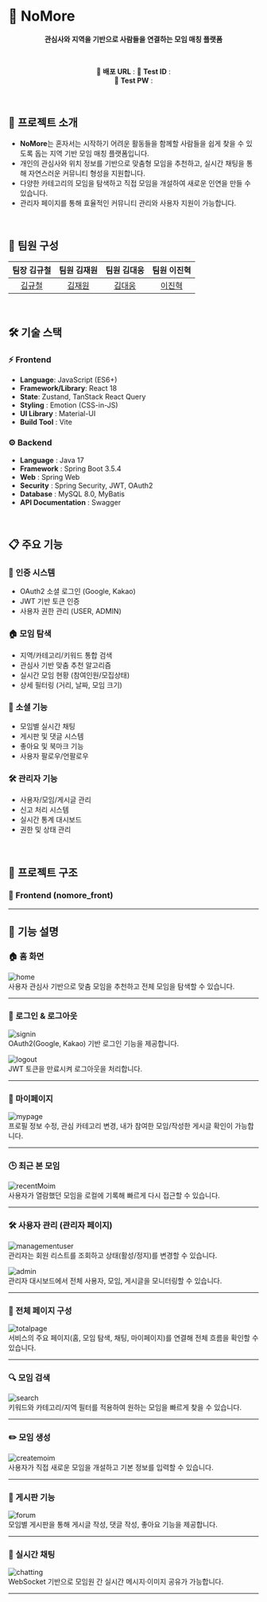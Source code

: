 # 🤝 NoMore

<div align="center">

**관심사와 지역을 기반으로 사람들을 연결하는 모임 매칭 플랫폼**

<br/>

🔗 **배포 URL** :
🧪 **Test ID** :  
🔑 **Test PW** : 

</div>

<br/>

## 📌 프로젝트 소개

- **NoMore**는 혼자서는 시작하기 어려운 활동들을 함께할 사람들을 쉽게 찾을 수 있도록 돕는 지역 기반 모임 매칭 플랫폼입니다.
- 개인의 관심사와 위치 정보를 기반으로 맞춤형 모임을 추천하고, 실시간 채팅을 통해 자연스러운 커뮤니티 형성을 지원합니다.
- 다양한 카테고리의 모임을 탐색하고 직접 모임을 개설하여 새로운 인연을 만들 수 있습니다.
- 관리자 페이지를 통해 효율적인 커뮤니티 관리와 사용자 지원이 가능합니다.

<br/>

## 👥 팀원 구성

<div align="center">

| **팀장 김규철** | **팀원 김재원** | **팀원 김대웅** | **팀원 이진혁** |
| :-------------: | :-------------: | :-------------: | :-------------: |
| [김규철](https://github.com/kimkyuchul0728) | [김재원](https://github.com/jaewon112) | [김대웅](https://github.com/Deaung) | [이진혁](https://github.com/jin9358) |

</div>

<br/>

## 🛠️ 기술 스택

### ⚡ Frontend
- **Language**: JavaScript (ES6+)
- **Framework/Library**: React 18
- **State**: Zustand, TanStack React Query
- **Styling** : Emotion (CSS-in-JS)
- **UI Library** : Material-UI
- **Build Tool** : Vite

### ⚙️ Backend  
- **Language** : Java 17
- **Framework** : Spring Boot 3.5.4
- **Web** : Spring Web
- **Security** : Spring Security, JWT, OAuth2
- **Database** : MySQL 8.0, MyBatis
- **API Documentation** : Swagger

<br/>

## 📋 주요 기능

### 🔐 **인증 시스템**
- OAuth2 소셜 로그인 (Google, Kakao)
- JWT 기반 토큰 인증
- 사용자 권한 관리 (USER, ADMIN)

### 🏠 **모임 탐색**
- 지역/카테고리/키워드 통합 검색
- 관심사 기반 맞춤 추천 알고리즘
- 실시간 모임 현황 (참여인원/모집상태)
- 상세 필터링 (거리, 날짜, 모임 크기)

### 💬 **소셜 기능**  
- 모임별 실시간 채팅
- 게시판 및 댓글 시스템
- 좋아요 및 북마크 기능
- 사용자 팔로우/언팔로우

### 🛠️ **관리자 기능**
- 사용자/모임/게시글 관리
- 신고 처리 시스템
- 실시간 통계 대시보드
- 권한 및 상태 관리

<br/>

## 📁 프로젝트 구조

### 🎨 Frontend (nomore_front)

---

## 📱 기능 설명

### 🏠 홈 화면
![home](./assets/1_home.png)  
사용자 관심사 기반으로 맞춤 모임을 추천하고 전체 모임을 탐색할 수 있습니다.

---

### 🔐 로그인 & 로그아웃
![signin](./assets/2_signin.gif)  
OAuth2(Google, Kakao) 기반 로그인 기능을 제공합니다.

![logout](./assets/3_logout.gif)  
JWT 토큰을 만료시켜 로그아웃을 처리합니다.

---

### 👤 마이페이지
![mypage](./assets/4_mypage.gif)  
프로필 정보 수정, 관심 카테고리 변경, 내가 참여한 모임/작성한 게시글 확인이 가능합니다.

---

### 🕒 최근 본 모임
![recentMoim](./assets/5_recentMoim.gif)  
사용자가 열람했던 모임을 로컬에 기록해 빠르게 다시 접근할 수 있습니다.

---

### 🛠️ 사용자 관리 (관리자 페이지)
![managementuser](./assets/6_managementuser.gif)  
관리자는 회원 리스트를 조회하고 상태(활성/정지)를 변경할 수 있습니다.

![admin](./assets/7_admin.png)  
관리자 대시보드에서 전체 사용자, 모임, 게시글을 모니터링할 수 있습니다.

---

### 📄 전체 페이지 구성
![totalpage](./assets/8_totalpage.gif)  
서비스의 주요 페이지(홈, 모임 탐색, 채팅, 마이페이지)를 연결해 전체 흐름을 확인할 수 있습니다.

---

### 🔍 모임 검색
![search](./assets/9_search.gif)  
키워드와 카테고리/지역 필터를 적용하여 원하는 모임을 빠르게 찾을 수 있습니다.

---

### ✏️ 모임 생성
![createmoim](./assets/10_createmoim.gif)  
사용자가 직접 새로운 모임을 개설하고 기본 정보를 입력할 수 있습니다.

---

### 📌 게시판 기능
![forum](./assets/11_forum.gif)  
모임별 게시판을 통해 게시글 작성, 댓글 작성, 좋아요 기능을 제공합니다.

---

### 💬 실시간 채팅
![chatting](./assets/12_chatting.gif)  
WebSocket 기반으로 모임원 간 실시간 메시지·이미지 공유가 가능합니다.

---